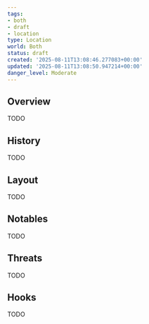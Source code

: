 ```yaml
---
tags:
- both
- draft
- location
type: Location
world: Both
status: draft
created: '2025-08-11T13:08:46.277083+00:00'
updated: '2025-08-11T13:08:50.947214+00:00'
danger_level: Moderate
---
```



## Overview

TODO
## History

TODO
## Layout

TODO
## Notables

TODO
## Threats

TODO
## Hooks

TODO
